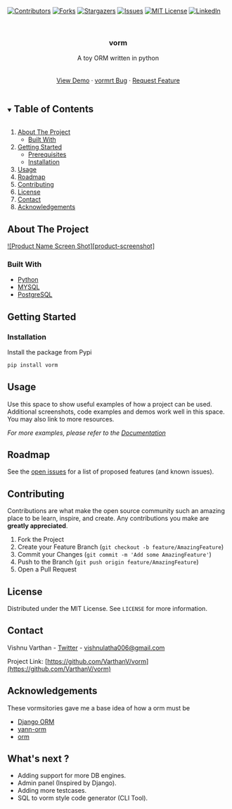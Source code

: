 [![Contributors][contributors-shield]][contributors-url]
[![Forks][forks-shield]][forks-url]
[![Stargazers][stars-shield]][stars-url]
[![Issues][issues-shield]][issues-url]
[![MIT License][license-shield]][license-url]
[![LinkedIn][linkedin-shield]][linkedin-url]

<!-- PROJECT LOGO -->
<br />

  <h3 align="center">vorm</h3>

  <p align="center">
    A toy ORM written in python
    <br />
    <!-- <a href="https://github.com/Varthan/vorm"><strong>Explore the docs »</strong></a> -->
    <br />
    <br />
    <a href="https://github.com/VarthanV/vorm">View Demo</a>
    ·
    <a href="https://github.com/VarthanV/vorm/issues">vormrt Bug</a>
    ·
    <a href="https://github.com/VarthanV/vorm/issues">Request Feature</a>
  </p>
</p>

<!-- TABLE OF CONTENTS -->
<details open="open">
  <summary><h2 style="display: inline-block">Table of Contents</h2></summary>
  <ol>
    <li>
      <a href="#about-the-project">About The Project</a>
      <ul>
        <li><a href="#built-with">Built With</a></li>
      </ul>
    </li>
    <li>
      <a href="#getting-started">Getting Started</a>
      <ul>
        <li><a href="#prerequisites">Prerequisites</a></li>
        <li><a href="#installation">Installation</a></li>
      </ul>
    </li>
    <li><a href="#usage">Usage</a></li>
    <li><a href="#roadmap">Roadmap</a></li>
    <li><a href="#contributing">Contributing</a></li>
    <li><a href="#license">License</a></li>
    <li><a href="#contact">Contact</a></li>
    <li><a href="#acknowledgements">Acknowledgements</a></li>
  </ol>
</details>

<!-- ABOUT THE PROJECT -->

## About The Project

[![Product Name Screen Shot][product-screenshot]](https://example.com)

### Built With

- [Python](https://www.python.org/)
- [MYSQL](https://www.mysql.com/)
- [PostgreSQL](postgresql.org)

<!-- GETTING STARTED -->

## Getting Started

### Installation

Install the package from Pypi

```sh
pip install vorm
```

<!-- USAGE EXAMPLES -->

## Usage

Use this space to show useful examples of how a project can be used. Additional screenshots, code examples and demos work well in this space. You may also link to more resources.

_For more examples, please refer to the [Documentation](https://example.com)_

<!-- ROADMAP -->

## Roadmap

See the [open issues](https://github.com/VarthanV/vorm/issues) for a list of proposed features (and known issues).

<!-- CONTRIBUTING -->

## Contributing

Contributions are what make the open source community such an amazing place to be learn, inspire, and create. Any contributions you make are **greatly appreciated**.

1. Fork the Project
2. Create your Feature Branch (`git checkout -b feature/AmazingFeature`)
3. Commit your Changes (`git commit -m 'Add some AmazingFeature'`)
4. Push to the Branch (`git push origin feature/AmazingFeature`)
5. Open a Pull Request

<!-- LICENSE -->

## License

Distributed under the MIT License. See `LICENSE` for more information.

<!-- CONTACT -->

## Contact

Vishnu Varthan - [Twitter](https://twitter.com/vichuvb) - vishnulatha006@gmail.com

Project Link: [https://github.com/VarthanV/vorm](https://github.com/VarthanV/vorm)

<!-- ACKNOWLEDGEMENTS -->

## Acknowledgements

These vormsitories gave me a base idea of how a orm must be

- [Django ORM](https://github.com/django/django)
- [yann-orm](https://github.com/yannickkiki/yann-orm)
- [orm](https://github.com/gtback/orm)

## What's next ?

- Adding support for more DB engines.
- Admin panel (Inspired by Django).
- Adding more testcases.
- SQL to vorm style code generator (CLI Tool).

<!-- MARKDOWN LINKS & IMAGES -->
<!-- https://www.markdownguide.org/basic-syntax/#reference-style-links -->

[contributors-shield]: https://img.shields.io/github/contributors/VarthanV/vorm.svg?style=for-the-badge
[contributors-url]: https://github.com/VarthanV/vorm/graphs/contributors
[forks-shield]: https://img.shields.io/github/forks/VarthanV/vorm.svg?style=for-the-badge
[forks-url]: https://github.com/VarthanV/vorm/network/members
[stars-shield]: https://img.shields.io/github/stars/VarthanV/vorm.svg?style=for-the-badge
[stars-url]: https://github.com/VarthanV/vorm/stargazers
[issues-shield]: https://img.shields.io/github/issues/VarthanV/vorm.svg?style=for-the-badge
[issues-url]: https://github.com/VarthanV/vorm/issues
[license-shield]: https://img.shields.io/github/license/VarthanV/vorm.svg?style=for-the-badge
[license-url]: https://github.com/VarthanV/vorm/blob/master/LICENSE.txt
[linkedin-shield]: https://img.shields.io/badge/-LinkedIn-black.svg?style=for-the-badge&logo=linkedin&colorB=555
[linkedin-url]: https://www.linkedin.com/in/vishnu-varthan-765345175/

